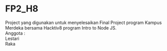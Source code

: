 # FP2_H8
Project yang digunakan untuk menyelesaikan Final Project program Kampus Merdeka bersama Hacktiv8 program Intro to Node JS.<br/>
Anggota : <br/>
Lestari <br/>
Raka
